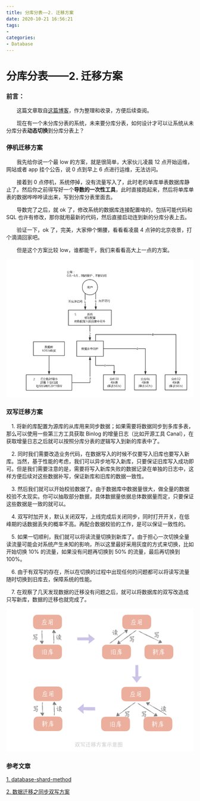 ```yaml
---
title: 分库分表——2. 迁移方案
date: 2020-10-21 16:56:21
tags:
- 
categories:
- Database 
---
```




# 分库分表——2. 迁移方案

### 前言：

  这篇文章取自[这篇博客](https://github.com/doocs/advanced-java/blob/master/docs/high-concurrency/database-shard-method.md)，作为整理和收录，方便后续查阅。

  现在有一个未分库分表的系统，未来要分库分表，如何设计才可以让系统从未分库分表**动态切换**到分库分表上？

### 停机迁移方案

  我先给你说一个最 low 的方案，就是很简单，大家伙儿凌晨 12 点开始运维，网站或者 app 挂个公告，说 0 点到早上 6 点进行运维，无法访问。

  接着到 0 点停机，系统停掉，没有流量写入了，此时老的单库单表数据库静止了。然后你之前得写好一个**导数的一次性工具**，此时直接跑起来，然后将单库单表的数据哗哗哗读出来，写到分库分表里面去。

  导数完了之后，就 ok 了，修改系统的数据库连接配置啥的，包括可能代码和 SQL 也许有修改，那你就用最新的代码，然后直接启动连到新的分库分表上去。

  验证一下，ok 了，完美，大家伸个懒腰，看看看凌晨 4 点钟的北京夜景，打个滴滴回家吧。

  但是这个方案比较 low，谁都能干，我们来看看高大上一点的方案。

[![database-shard-method-1](https://raw.githubusercontent.com/yangtzeshore/images/main/database/database-shard-method-1.png)](https://yangtzeshore.github.io/2020/10/21/数据库分库分表-2-迁移方案/)

### 双写迁移方案

 1. 将新的库配置为源库的从库用来同步数据；如果需要将数据同步到多库多表，那么可以使用一些第三方工具获取 Binlog 的增量日志（比如开源工具 Canal），在获取增量日志之后就可以按照分库分表的逻辑写入到新的库表中了。

 2. 同时我们需要改造业务代码，在数据写入的时候不仅要写入旧库也要写入新库。当然，基于性能的考虑，我们可以异步地写入新库，只要保证旧库写入成功即可。但是我们需要注意的是，需要将写入新库失败的数据记录在单独的日志中，这样方便后续对这些数据补写，保证新库和旧库的数据一致性。

 3. 然后我们就可以开始校验数据了。由于数据库中数据量很大，做全量的数据校验不太现实。你可以抽取部分数据，具体数据量依据总体数据量而定，只要保证这些数据是一致的就可以。

 4. 双写时加开关，默认关闭双写，上线完成后关闭同步，同时打开开关，在低峰期的话数据丢失的概率不高。再配合数据校验的工作，是可以保证一致性的。

 5. 如果一切顺利，我们就可以将读流量切换到新库了。由于担心一次切换全量读流量可能会对系统产生未知的影响，所以这里最好采用灰度的方式来切换，比如开始切换 10% 的流量，如果没有问题再切换到 50% 的流量，最后再切换到 100%。

 6. 由于有双写的存在，所以在切换的过程中出现任何的问题都可以将读写流量随时切换到旧库去，保障系统的性能。

 7. 在观察了几天发现数据的迁移没有问题之后，就可以将数据库的双写改造成只写新库，数据的迁移也就完成了。

[![database-shard-method-2](https://raw.githubusercontent.com/yangtzeshore/images/main/database/database-shard-method-2.webp)](https://yangtzeshore.github.io/2020/10/21/数据库分库分表-2-迁移方案/)

### 参考文章

[1. database-shard-method](https://github.com/doocs/advanced-java/blob/master/docs/high-concurrency/database-shard-method.md)

[2. 数据迁移之同步双写方案](https://www.jianshu.com/p/ab2efddfafbd)